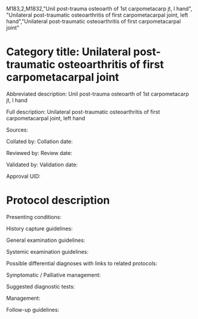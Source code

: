 M183,2,M1832,"Unil post-trauma osteoarth of 1st carpometacarp jt, l hand", "Unilateral post-traumatic osteoarthritis of first carpometacarpal joint, left hand","Unilateral post-traumatic osteoarthritis of first carpometacarpal joint"
# Category title: Unilateral post-traumatic osteoarthritis of first carpometacarpal joint

Abbreviated description: Unil post-trauma osteoarth of 1st carpometacarp jt, l hand

Full description: Unilateral post-traumatic osteoarthritis of first carpometacarpal joint, left hand

Sources:

Collated by:
Collation date:

Reviewed by:
Review date:

Validated by:
Validation date:

Approval UID:

# Protocol description

Presenting conditions:

History capture guidelines:

General examination guidelines:

Systemic examination guidelines:

Possible differential diagnoses with links to related protocols:

Symptomatic / Palliative management:

Suggested diagnostic tests:

Management:

Follow-up guidelines:
